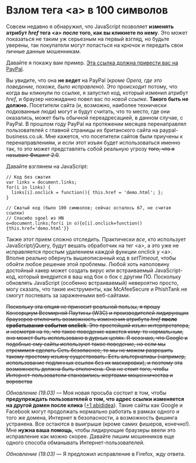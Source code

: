 # Взлом тега \<a\> в 100 символов

Совсем недавно я обнаружил, что JavaScript позволяет **изменять атрибут *href*
тега \<a\> *после* того, как вы кликнете по нему**. Это может показаться не
таким уж серьезным на первый взгляд, но будьте уверены, так покупатели могут
попасться на крючок и передать свои личные данные мошенникам.

Давайте я покажу вам пример. <a href="http://www.paypal.co.uk/"
onclick="this.href='demo.html'">Эта ссылка должна привести вас на
PayPal</a>.

Вы увидите, что она **не ведет** на PayPal (*кроме Opera, где это поведение,
похоже, было исправлено*). Это происходит потому, что когда вы кликнули по
ссылке, я запустил код, который изменил атрибут *href*, и браузер неожиданно
повел вас по *новой ссылке*. **Такого быть не должно.** Посетители сайта (и,
возможно, наиболее технически подкованные люди) могут и будут считать, что то
место, где они оказались, может быть обычной переадресацией, в данном случае,
с PayPal. В прошлом году PayPal на протяжении месяцев перенаправлял
пользователей с главной страницы их британского сайта на paypal-
business.co.uk. Мне кажется, что посетители сайтов были приучены к
перенаправлениям, и если этот изъян будет использоваться именно так, то это
может представлять собой реальную угрозу <s>того, что я называю Фишинг
2.0</s>.

Давайте взглянем на JavaScript:

    // Код без сжатия   
    var links = document.links;   
    for(i in links) {
      links[i].onclick = function(){ this.href = 'demo.html'; };
    }

    // Сжатый код (было 100 символов; сейчас осталось 67, не считая ссылки)   
    // Спасибо sgoel из HN
    o=document.links;for(i in o){o[i].onclick=function(){this.href='demo.html'}}

Также этот прием сложно отследить. Практически *все*, кто использует
JavaScript/jQuery, будут вешать обработчик на тег \<a\>, а это уже не
исправляется простым удалением каждой функции onclick у \<a\>. Вполне реально
обернуть вышеописанный код в *setTimeout*, чтобы обойти любое решение этой
проблемы. Любой хоть наполовину достойный хакер может создать вирус или
встраиваемый JavaScript-код, который внедрится в ваш код бок о бок с другим
ПО. Поскольку обновлять JavaScript (особенно встраиваемый) невероятно просто,
могу сказать, что такие инструменты, как McAfeeSecure и PhishTank не смогут
поспевать за зараженными веб-сайтами.

<s>Поскольку эта опция не приносит реальной пользы, я прошу Консорциум
Всемирной Паутины (W3C) и производителей лидирующих браузеров отключить
возможность изменения атрибута *href* **после срабатывания события onclick**.
Это простейший изъян интерпретатора, и несмотря на то, что такое поведение
кажется кому-то нормальным, оно может быть использовано в дурных целях. Я
осознаю, что Google и подобные ему сайты используют такое поведение, но если
мы стремимся сделать Сеть безопаснее, то мы не можем разрешить такому
простому изъяну существовать. Есть альтернативы (например, использование
подлинных ссылок без их маскировки), и поэтому эта возможность должна быть
отключена. Она не стоит того, чтобы Интернет-пользователи становились
жертвами мошенничества и воровства</s>

*Обновление (19.03)* — Моя новая просьба состоит в том, чтобы **предупреждать
пользователей о том, что адрес ссылки изменяется на другой домен после клика**
([+1 abididea][1]). Такие сайты как Google и Facebook могут продолжать
нормально работать в рамках одного и того же домена, Интернет в безопасности, 
а возможность фишинга устранена. Все остаются в выигрыше (кроме самих 
фишеров, конечно!). Мне **нужна ваша помощь**, чтобы лидирующие браузеры
ввели это исправление как можно скорее. Давайте лишим мошенников еще одного
способа обманывать Интернет-пользователей.

*Обновление (19.03)* — Я предложил исправление в Firefox, жду ответа.

[1]: http://www.reddit.com/user/abadidea
